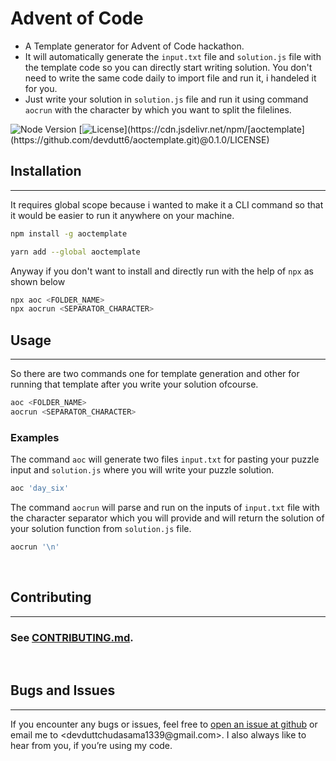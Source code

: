 # Advent of Code

- A Template generator for Advent of Code hackathon.
- It will automatically generate the `input.txt` file and `solution.js` file with the template code so you can directly start writing solution. You don't need to write the same code daily to import file and run it, i handeled it for you.
- Just write your solution in `solution.js` file and run it using command `aocrun` with the character by which you want to split the filelines.

![Node Version](https://img.shields.io/node/v/[aoctemplate](https://github.com/devdutt6/aoctemplate.git))
[![License](https://img.shields.io/npm/l/[aoctemplate](https://github.com/devdutt6/aoctemplate.git))](https://cdn.jsdelivr.net/npm/[aoctemplate](https://github.com/devdutt6/aoctemplate.git)@0.1.0/LICENSE)

## Installation

<hr>

It requires global scope because i wanted to make it a CLI command so that it would be easier to run it anywhere on your machine.

```bash
npm install -g aoctemplate
```

```bash
yarn add --global aoctemplate
```

Anyway if you don't want to install and directly run with the help of `npx` as shown below

```bash
npx aoc <FOLDER_NAME>
npx aocrun <SEPARATOR_CHARACTER>
```

## Usage
<hr>

So there are two commands one for template generation and other for running that template after you write your solution ofcourse.

```bash
aoc <FOLDER_NAME>
aocrun <SEPARATOR_CHARACTER>
```

### Examples

The command `aoc` will generate two files `input.txt` for pasting your puzzle input and `solution.js` where you will write your puzzle solution.

```bash
aoc 'day_six'
```

The command `aocrun` will parse and run on the inputs of `input.txt` file with the character separator which you will provide and will return the solution of your solution function from `solution.js` file.
```bash
aocrun '\n'
```
<br>

## Contributing
<hr>

### See [CONTRIBUTING.md](CONTRIBUTING.md).
<br>

## Bugs and Issues
<hr>

If you encounter any bugs or issues, feel free
to [open an issue at github](https://github.com/devdutt6/[aoctemplate](https://github.com/devdutt6/aoctemplate.git)/issues) or email me to
<devduttchudasama1339@gmail.com>. I also always like to hear from you, if you’re using my code.